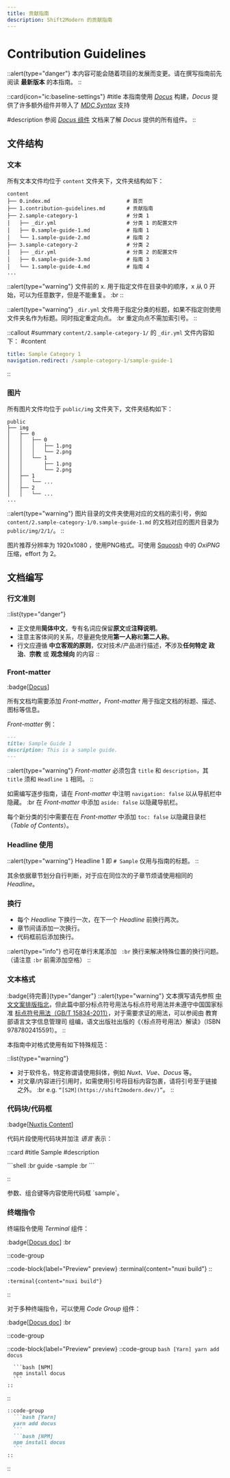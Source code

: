 ```yaml
---
title: 贡献指南
description: Shift2Modern 的贡献指南
---
```


# Contribution Guidelines

::alert{type="danger"}
本内容可能会随着项目的发展而变更。请在撰写指南前先阅读 **最新版本** 的本指南。
::

::card{icon="ic:baseline-settings"}
#title
本指南使用 [*Docus*](https://docus.dev/) 构建，*Docus* 提供了许多额外组件并带入了 [*MDC Syntax*](https://content.nuxtjs.org/guide/writing/mdc/) 支持

#description
参阅 [*Docus* 组件](https://docus.dev/api/components) 文档来了解 *Docus* 提供的所有组件。
::


## 文件结构

### 文本

所有文本文件均位于 `content` 文件夹下，文件夹结构如下：

```text
content
├── 0.index.md                         # 首页
├── 1.contribution-guidelines.md       # 贡献指南
├── 2.sample-category-1                # 分类 1
│   ├── _dir.yml                       # 分类 1 的配置文件
│   ├── 0.sample-guide-1.md            # 指南 1
│   └── 1.sample-guide-2.md            # 指南 2
├── 3.sample-category-2                # 分类 2
│   ├── _dir.yml                       # 分类 2 的配置文件
│   ├── 0.sample-guide-3.md            # 指南 3
│   └── 1.sample-guide-4.md            # 指南 4
...
```

::alert{type="warning"}
文件前的 x. 用于指定文件在目录中的顺序，x 从 0 开始，可以为任意数字，但是不能重复。 :br
::

::alert{type="warning"}
`_dir.yml` 文件用于指定分类的标题，如果不指定则使用文件夹名作为标题。同时指定重定向点。 :br
重定向点不需加索引号。
::

::callout
#summary
`content/2.sample-category-1/` 的 `_dir.yml` 文件内容如下：
#content
```yml
title: Sample Category 1
navigation.redirect: /sample-category-1/sample-guide-1
```
::


### 图片

所有图片文件均位于 `public/img` 文件夹下，文件夹结构如下：

```text
public
├── img
│   ├── 0
│   │   ├── 0
│   │   │   ├── 1.png
│   │   │   └── 2.png
│   │   └── 1
│   │       ├── 1.png
│   │       └── 2.png
│   ├── 1
│   │   └── ...
│   ├── 2
│   │   └── ...
...
```

::alert{type="warning"}
图片目录的文件夹使用对应的文档的索引号，例如 `content/2.sample-category-1/0.sample-guide-1.md` 的文档对应的图片目录为 `public/img/2/1/`。
::

图片推荐分辨率为 1920x1080 ，使用PNG格式。可使用 [Squoosh](https://squoosh.app/) 中的 *OxiPNG* 压缩，effort 为 2。


## 文档编写

### 行文准则

::list{type="danger"}
- 正文使用**简体中文**，专有名词应保留**原文**或**注释说明**。
- 注意主客体间的关系，尽量避免使用**第一人称**和**第二人称**。
- 行文应遵循 **中立客观的原则**，仅对技术/产品进行描述，**不**涉及**任何特定** **政治**、**宗教** 或 **观念倾向** 的内容
::


### Front-matter

:badge[[Docus](https://docus.dev/introduction/writing-pages#frontmatter)]

所有文档均需要添加 *Front-matter*，*Front-matter* 用于指定文档的标题、描述、图标等信息。

*Front-matter* 例：

```markdown
---
title: Sample Guide 1
description: This is a sample guide.
---
```

::alert{type="warning"}
*Front-matter* 必须包含 `title` 和 `description`，其 `title` 须和 `Headline 1` 相同。
::

如需编写逐步指南，请在 *Front-matter* 中注明 `navigation: false` 以从导航栏中隐藏。 :br
在 *Front-matter* 中添加 `aside: false` 以隐藏导航栏。

每个新分类的引中需要在在 *Front-matter* 中添加 `toc: false` 以隐藏目录栏（*Table of Contents*）。


### Headline 使用

::alert{type="warning"}
Headline 1 即 `# Sample` 仅用与指南的标题。
::

其余依据章节划分自行判断，对于应在同位次的子章节烦请使用相同的 *Headline*。


### 换行

- 每个 *Headline* 下换行一次，在下一个 *Headline* 前换行两次。
- 章节间请添加一次换行。
- 代码框前后添加换行。

::alert{type="info"}
也可在单行末尾添加 ` :br` 换行来解决特殊位置的换行问题。（请注意 `:br` 前需添加空格）
::


### 文本格式

:badge[待完善]{type="danger"}
::alert{type="warning"}
文本撰写请先参照 [中文文案排版指北](https://github.com/sparanoid/chinese-copywriting-guidelines/blob/master/README.zh-Hans.md)，但此篇中部分标点符号用法与标点符号用法并未遵守中国国家标准 [标点符号用法（GB/T 15834-2011）](https://openstd.samr.gov.cn/bzgk/gb/newGbInfo?hcno=22EA6D162E4110E752259661E1A0D0A8)，对于需要求证的用法，可以参阅由 教育部语言文字信息管理司 组编，语文出版社出版的《〈标点符号用法〉解读》（ISBN 9787802415591）。
::

本指南中对格式使用有如下特殊规范：

::list{type="warning"}
- 对于软件名，特定称谓请使用斜体，例如 *Nuxt*、*Vue*、*Docus* 等。
- 对文章/内容进行引用时，如需使用引号将目标内容包裹，请将引号至于链接之外。 :br
  e.g. `“[S2M](https://shift2modern.dev/)”`。
::


### 代码块/代码框

:badge[[Nuxtjs Content](https://content.nuxtjs.org/guide/writing/markdown#code-highlighting)]

代码片段使用代码块并加注 *语言* 表示：

::card
#title
Sample
#description

\`\`\`shell :br
guide -sample :br
\`\`\`

::

参数、组合键等内容使用代码框 \`sample\`。


### 终端指令

终端指令使用 *Terminal* 组件：

:badge[[Docus doc](https://docus.dev/api/components#terminal)] :br

::code-group

  ::code-block{label="Preview" preview}
    :terminal{content="nuxi build"}
  ::

  ```md [Code]
  :terminal{content="nuxi build"}
  ```

::

对于多种终端指令，可以使用 *Code Group* 组件：

:badge[[Docus doc](https://docus.dev/api/components#code-group)] :br

::code-group

  ::code-block{label="Preview" preview}
    ::code-group
      ```bash [Yarn]
      yarn add docus
      ```

      ```bash [NPM]
      npm install docus
      ```
    ::
  ::

  ```md [Code]
  ::code-group
    ```bash [Yarn]
    yarn add docus
    ```
    ```bash [NPM]
    npm install docus
    ```
  ::
  ```

::

